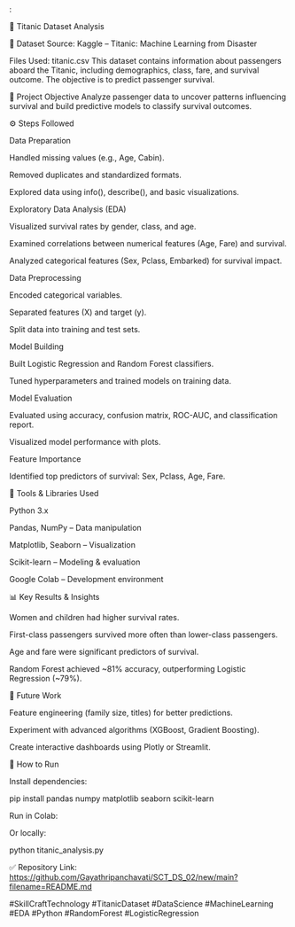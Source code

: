 :

🚢 Titanic Dataset Analysis

📁 Dataset
Source: Kaggle – Titanic: Machine Learning from Disaster

Files Used: titanic.csv
This dataset contains information about passengers aboard the Titanic, including demographics, class, fare, and survival outcome. The objective is to predict passenger survival.

🎯 Project Objective
Analyze passenger data to uncover patterns influencing survival and build predictive models to classify survival outcomes.

⚙ Steps Followed

Data Preparation

Handled missing values (e.g., Age, Cabin).

Removed duplicates and standardized formats.

Explored data using info(), describe(), and basic visualizations.

Exploratory Data Analysis (EDA)

Visualized survival rates by gender, class, and age.

Examined correlations between numerical features (Age, Fare) and survival.

Analyzed categorical features (Sex, Pclass, Embarked) for survival impact.

Data Preprocessing

Encoded categorical variables.

Separated features (X) and target (y).

Split data into training and test sets.

Model Building

Built Logistic Regression and Random Forest classifiers.

Tuned hyperparameters and trained models on training data.

Model Evaluation

Evaluated using accuracy, confusion matrix, ROC-AUC, and classification report.

Visualized model performance with plots.

Feature Importance

Identified top predictors of survival: Sex, Pclass, Age, Fare.

🔧 Tools & Libraries Used

Python 3.x

Pandas, NumPy – Data manipulation

Matplotlib, Seaborn – Visualization

Scikit-learn – Modeling & evaluation

Google Colab – Development environment

📊 Key Results & Insights

Women and children had higher survival rates.

First-class passengers survived more often than lower-class passengers.

Age and fare were significant predictors of survival.

Random Forest achieved ~81% accuracy, outperforming Logistic Regression (~79%).

🚀 Future Work

Feature engineering (family size, titles) for better predictions.

Experiment with advanced algorithms (XGBoost, Gradient Boosting).

Create interactive dashboards using Plotly or Streamlit.

📌 How to Run

Install dependencies:

pip install pandas numpy matplotlib seaborn scikit-learn


Run in Colab:


Or locally:

python titanic_analysis.py


✅ Repository Link: https://github.com/Gayathripanchavati/SCT_DS_02/new/main?filename=README.md

#SkillCraftTechnology #TitanicDataset #DataScience #MachineLearning #EDA #Python #RandomForest #LogisticRegression
